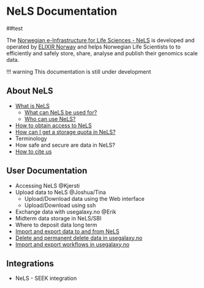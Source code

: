 # NeLS Documentation
##test

The [Norwegian e-Infrastructure for Life Sciences - NeLS](https://nels.bioinfo.no/) is developed and operated by [ELIXIR Norway](https://elixir.no) and helps Norwegian Life Scientists to to efficiently and safely store, share, analyse and publish their genomics scale data. 


!!! warning
    This documentation is still under development

## About NeLS
* [What is NeLS](./about.html#what-is-nels)
    * [What can NeLS be used for?](./about.html##what-can-nels-be-used-for)
    * [Who can use NeLS?](./about.html#who-can-use-nels)
* [How to obtain access to NeLS](./about.html#how-to-obtain-access-to-nels)
* [How can I get a storage quota in NeLS?](./about.html#how-do-i-get-a-storage-quota-in-nels)
* Terminology
* How safe and secure are data in NeLS?
* [How to cite us](./about.html#how-to-cite-us)


## User Documentation
* Accessing NeLS @Kjersti
* Upload data to NeLS @Joshua/Tina
  * Upload/Download data using the Web interface
  * Upload/Download using ssh
* Exchange data with usegalaxy.no @Erik
* Midterm data storage in NeLS/SBI
* Where to deposit data long term
* [Import and export data to and from NeLS](user-doc.html#import-and-export-galaxy-histories-to-and-from-nels)
* [Delete and permanent delete data in usegalaxy.no](user-doc.html#delete-and-permanent-delete-data-in-usegalaxyno)
* [Import and export workflows in usegalaxy.no](./user-doc.html#import-and-export-workflows-in-usegalaxyno)


## Integrations

* NeLS - SEEK integration
<!--- * DSW integration -->

<!--- ## API Documentation -->

<!--- ## Development -->
